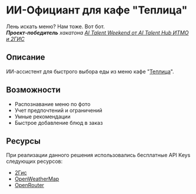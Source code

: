 # ИИ-Официант для кафе "Теплица"
Лень искать меню? Нам тоже. Вот бот.  
***Проект-победитель** хакатона [AI Talent Weekend от AI Talent Hub ИТМО и 2ГИС](https://ai-talent-hub.timepad.ru/event/3424675/)* 

## Описание
ИИ-ассистент для быстрого выбора еды из меню кафе "[Теплица](https://2gis.ru/novosibirsk/firm/70000001020753581?m=82.897264%2C54.979741%2F16)".


## Возможности
- Распознавание меню по фото
- Учет предпочтений и ограничений
- Умные рекомендации
- Быстрое добавление блюд в заказ



<!-- ### Installation
1. Get a free API Key at [https://example.com](https://example.com)
2. Clone the repo
   ```sh
   git clone https://github.com/github_username/repo_name.git
   ```
3. Install NPM packages
   ```sh
   npm install
   ```
4. Enter your API in `config.js`
   ```js
   const API_KEY = 'ENTER YOUR API';
   ```
5. Change git remote url to avoid accidental pushes to base project
   ```sh
   git remote set-url origin github_username/repo_name
   git remote -v # confirm the changes -->

## Ресурсы
При реализации данного решения использовались бесплатные API Keys следующих ресурсов:
- [2Гис](https://platform.2gis.ru/ru)
- [OpenWeatherMap](https://openweathermap.org/api)
- [OpenRouter](https://openrouter.ai/)
